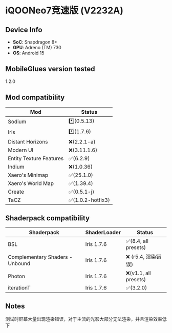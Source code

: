 # iQOONeo7竞速版 (V2232A)

## Device Info

- **SoC**: Snapdragon 8+
- **GPU**: Adreno (TM) 730
- **OS**: Android 15

## MobileGlues version tested

1.2.0

## Mod compatibility

| **Mod**                 | **Status**        |
| ----------------------- | ----------------- |
| Sodium                  | \*️⃣(0.5.13)       |
| Iris                    | \*️⃣(1.7.6)        |
| Distant Horizons        | ❌(2.2.1-a)       |
| Modern UI               | ❌(3.11.1.6)      |
| Entity Texture Features | ✅(6.2.9)         |
| Indium                  | ❌(1.0.36)        |
| Xaero's Minimap         | ✅(25.1.0)        |
| Xaero's World Map       | ✅(1.39.4)        |
| Create                  | ✅(0.5.1-j)       |
| TaCZ                    | ✅(1.0.2-hotfix3) |

## Shaderpack compatibility

| **Shaderpack**                  | **ShaderLoader** | **Status**            |
| ------------------------------- | ---------------- | --------------------- |
| BSL                             | Iris 1.7.6       | ✅(8.4, all presets)  |
| Complementary Shaders - Unbound | Iris 1.7.6       | ❌ (r5.4, 渲染错误)   |
| Photon                          | Iris 1.7.6       | ❌(v1.1, all presets) |
| iterationT                      | Iris 1.7.6       | ✅(3.2.0)             |

## Notes

测试时屏幕大量出现渲染错误，对于主流的光影大部分无法渲染，并且渲染效率低下
